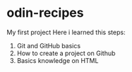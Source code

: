 # odin-recipes
My first project
Here i learned this steps:
1. Git and GitHub basics
2. How to create a project on Github
3. Basics knowledge on HTML
